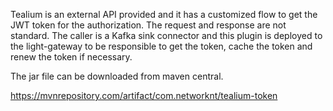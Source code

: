 Tealium is an external API provided and it has a customized flow to get the JWT token for the authorization. The request and response are not standard. The caller is a Kafka sink connector and this plugin is deployed to the light-gateway to be responsible to get the token, cache the token and renew the token if necessary. 

The jar file can be downloaded from maven central. 

https://mvnrepository.com/artifact/com.networknt/tealium-token

